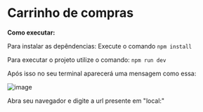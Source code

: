 # Carrinho de compras


**Como executar:**

Para instalar as depêndencias:
Execute o comando `npm install`

Para executar o projeto utilize o comando:
`npm run dev`

Após isso no seu terminal aparecerá uma mensagem como essa:

![image](https://github.com/ArthurZica/carrinho_de_compras/assets/95576985/cc2baad2-1eb9-41ae-94ef-585359885ab9)

Abra seu navegador e digite a url presente em "local:"
